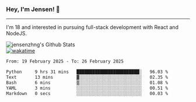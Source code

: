 ### Hey, I'm Jensen! 👋

---

I'm 18 and interested in pursuing full-stack development with React and NodeJS.

![jensenzhng's Github Stats](https://github-readme-stats.vercel.app/api?username=jensenzhng&theme=dark&show_icons=true&count_private=true)
<br />
[![wakatime](https://wakatime.com/badge/user/cbfc263d-3611-4e36-8278-8fad45fe3f62.svg)](https://wakatime.com/@cbfc263d-3611-4e36-8278-8fad45fe3f62)

<!--START_SECTION:waka-->

```txt
From: 19 February 2025 - To: 26 February 2025

Python     9 hrs 31 mins   ████████████████████████░   96.03 %
Text       13 mins         ▓░░░░░░░░░░░░░░░░░░░░░░░░   02.35 %
Bash       6 mins          ▒░░░░░░░░░░░░░░░░░░░░░░░░   01.08 %
YAML       3 mins          ░░░░░░░░░░░░░░░░░░░░░░░░░   00.51 %
Markdown   0 secs          ░░░░░░░░░░░░░░░░░░░░░░░░░   00.03 %
```

<!--END_SECTION:waka-->
